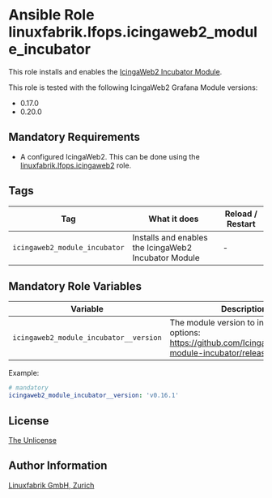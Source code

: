 # Ansible Role linuxfabrik.lfops.icingaweb2_module_incubator

This role installs and enables the [IcingaWeb2 Incubator Module](https://github.com/Icinga/icingaweb2-module-incubator).

This role is tested with the following IcingaWeb2 Grafana Module versions:

* 0.17.0
* 0.20.0


## Mandatory Requirements

* A configured IcingaWeb2. This can be done using the [linuxfabrik.lfops.icingaweb2](https://github.com/linuxfabrik/lfops/tree/main/roles/icingaweb2) role.


## Tags

| Tag                           | What it does                                         | Reload / Restart |
| ---                           | ------------                                         | ---------------- |
| `icingaweb2_module_incubator` | Installs and enables the IcingaWeb2 Incubator Module | - |


## Mandatory Role Variables

| Variable                               | Description                                                                                                      |
| --------                               | -----------                                                                                                      |
| `icingaweb2_module_incubator__version` | The module version to install. Possible options: https://github.com/Icinga/icingaweb2-module-incubator/releases. |

Example:
```yaml
# mandatory
icingaweb2_module_incubator__version: 'v0.16.1'
```


## License

[The Unlicense](https://unlicense.org/)


## Author Information

[Linuxfabrik GmbH, Zurich](https://www.linuxfabrik.ch)
